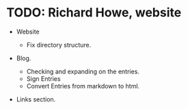 TODO: Richard Howe, website
===========================

* Website
	- Fix directory structure.

* Blog.
	- Checking and expanding on the entries.
	- Sign Entries
	- Convert Entries from markdown to html.

* Links section.

